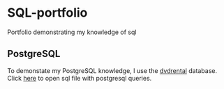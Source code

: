 # SQL-portfolio

Portfolio demonstrating my knowledge of sql

## PostgreSQL

To demonstate my PostgreSQL knowledge, I use
the [dvdrental](https://www.postgresqltutorial.com/postgresql-getting-started/postgresql-sample-database/) database.
Click [here](PostgreSQL/postgresql.sql) to open sql file with postgresql queries.

